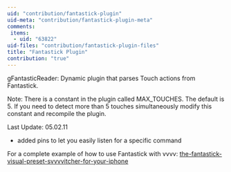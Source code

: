 ```yaml
---
uid: "contribution/fantastick-plugin"
uid-meta: "contribution/fantastick-plugin-meta"
comments: 
 items: 
  - uid: "63822"
uid-files: "contribution/fantastick-plugin-files"
title: "Fantastick Plugin"
contribution: "true"
---
```


gFantasticReader:
Dynamic plugin that parses Touch actions from Fantastick.

Note: There is a constant in the plugin called MAX_TOUCHES. The default is 5. If you need to detect more than 5 touches simultaneously modify this constant and recompile the plugin.

Last Update: 05.02.11
 - added pins to let you easily listen for a specific command

For a complete example of how to use Fantastick with vvvv:
[the-fantastick-visual-preset-svvvvitcher-for-your-iphone](xref:contribution/the-fantastick-visual-preset-svvvvitcher-for-your-iphone)
